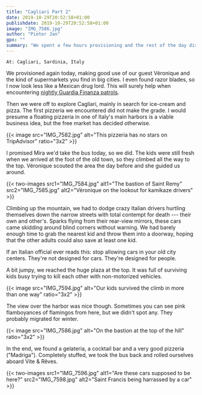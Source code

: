```yaml
---
title: "Cagliari Part 2"
date: 2019-10-29T20:52:58+01:00
publishdate: 2019-10-29T20:52:58+01:00
image: "IMG_7586.jpg"
author: "Pieter Jan"
gpx: ""
summary: "We spent a few hours provisioning and the rest of the day discovering Cagliari's old town."
---
```


`At: Cagliari, Sardinia, Italy`

We provisioned again today, making good use of our guest Véronique and the kind of supermarkets you find in big cities. I even found razor blades, so I now look less like a Mexican drug lord. This will surely help when encountering [nightly Guardia Finanza patrols](/captains-log/2019-10-17-le-castella-bova-marina-the-perfect-sail).

Then we were off to explore Cagliari, mainly in search for ice-cream and pizza. The first pizzeria we encountered did not make the grade. I would presume a floating pizzeria in one of Italy's main harbors is a viable business idea, but the free market has decided otherwise.

{{< image src="IMG_7582.jpg" alt="This pizzeria has no stars on TripAdvisor" ratio="3x2" >}}

I promised Mira we'd take the bus today, so we did. The kids were still fresh when we arrived at the foot of the old town, so they climbed all the way to the top. Véronique scouted the area the day before and she guided us around.

{{< two-images src1="IMG_7584.jpg" alt1="The bastion of Saint Remy" src2="IMG_7585.jpg" alt2="Véronique on the lookout for kamikaze drivers" >}}

Climbing up the mountain, we had to dodge crazy Italian drivers hurtling themselves down the narrow streets with total contempt for death --- their own and other's. Sparks flying from their rear-view mirrors, these cars came skidding around blind corners without warning. We had barely enough time to grab the nearest kid and throw them into a doorway, hoping that the other adults could also save at least one kid.

If an Italian official ever reads this: stop allowing cars in your old city centers. They're not designed for cars. They're designed for people.

A bit jumpy, we reached the huge plaza at the top. It was full of surviving kids busy trying to kill each other with non-motorized vehicles.

{{< image src="IMG_7594.jpg" alt="Our kids survived the climb in more than one way" ratio="3x2" >}}

The view over the harbor was nice though. Sometimes you can see pink flamboyances of flamingos from here, but we didn't spot any. They probably migrated for winter.

{{< image src="IMG_7586.jpg" alt="On the bastion at the top of the hill" ratio="3x2" >}}

In the end, we found a gelateria, a cocktail bar and a very good pizzeria ("Madriga"). Completely stuffed, we took the bus back and rolled ourselves aboard Vite & Rêves.

{{< two-images src1="IMG_7596.jpg" alt1="Are these cars supposed to be here?" src2="IMG_7598.jpg" alt2="Saint Francis being harrassed by a car" >}}

